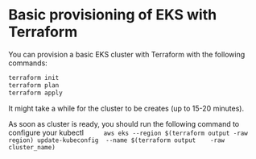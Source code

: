 # Basic provisioning of EKS with Terraform

You can provision a basic EKS cluster with Terraform with the following commands:

```bash
terraform init
terraform plan
terraform apply
```

It might take a while for the cluster to be creates (up to 15-20 minutes).

As soon as cluster is ready, you should run the following command to configure your kubectl
`      aws eks --region $(terraform output -raw region) update-kubeconfig  --name $(terraform output    -raw cluster_name)
`
